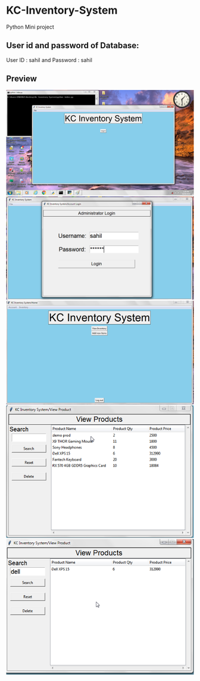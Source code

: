 # KC-Inventory-System
Python Mini project

## User id and password of Database:

User ID : sahil
and Password : sahil

## Preview

![Output1](https://github.com/SahilPulikal/KC-Inventory-System/blob/master/1.png)
![Output2](https://github.com/SahilPulikal/KC-Inventory-System/blob/master/2.png)
![Output3](https://github.com/SahilPulikal/KC-Inventory-System/blob/master/3.png)
![Output4](https://github.com/SahilPulikal/KC-Inventory-System/blob/master/4.png)
![Output5](https://github.com/SahilPulikal/KC-Inventory-System/blob/master/5.png)

